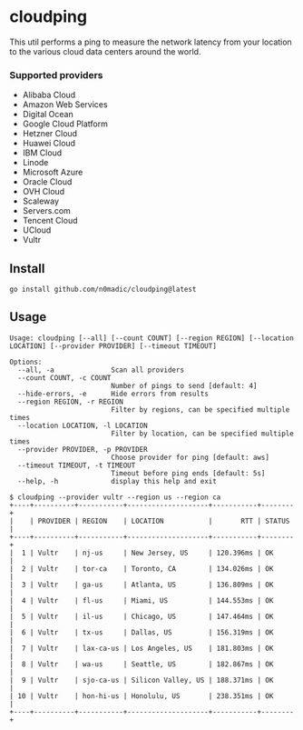 # cloudping

This util performs a ping to measure the network latency from your location to the various cloud data centers around the world.

### Supported providers

- Alibaba Cloud
- Amazon Web Services
- Digital Ocean
- Google Cloud Platform
- Hetzner Cloud
- Huawei Cloud
- IBM Cloud
- Linode
- Microsoft Azure
- Oracle Cloud
- OVH Cloud
- Scaleway
- Servers.com
- Tencent Cloud
- UCloud
- Vultr

## Install

```
go install github.com/n0madic/cloudping@latest
```

## Usage

```
Usage: cloudping [--all] [--count COUNT] [--region REGION] [--location LOCATION] [--provider PROVIDER] [--timeout TIMEOUT]

Options:
  --all, -a              Scan all providers
  --count COUNT, -c COUNT
                         Number of pings to send [default: 4]
  --hide-errors, -e      Hide errors from results
  --region REGION, -r REGION
                         Filter by regions, can be specified multiple times
  --location LOCATION, -l LOCATION
                         Filter by location, can be specified multiple times
  --provider PROVIDER, -p PROVIDER
                         Choose provider for ping [default: aws]
  --timeout TIMEOUT, -t TIMEOUT
                         Timeout before ping ends [default: 5s]
  --help, -h             display this help and exit
  ```

  ```
  $ cloudping --provider vultr --region us --region ca
+----+----------+-----------+--------------------+-----------+--------+
|    | PROVIDER | REGION    | LOCATION           |       RTT | STATUS |
+----+----------+-----------+--------------------+-----------+--------+
|  1 | Vultr    | nj-us     | New Jersey, US     | 120.396ms | OK     |
|  2 | Vultr    | tor-ca    | Toronto, CA        | 134.026ms | OK     |
|  3 | Vultr    | ga-us     | Atlanta, US        | 136.809ms | OK     |
|  4 | Vultr    | fl-us     | Miami, US          | 144.553ms | OK     |
|  5 | Vultr    | il-us     | Chicago, US        | 147.464ms | OK     |
|  6 | Vultr    | tx-us     | Dallas, US         | 156.319ms | OK     |
|  7 | Vultr    | lax-ca-us | Los Angeles, US    | 181.803ms | OK     |
|  8 | Vultr    | wa-us     | Seattle, US        | 182.867ms | OK     |
|  9 | Vultr    | sjo-ca-us | Silicon Valley, US | 188.371ms | OK     |
| 10 | Vultr    | hon-hi-us | Honolulu, US       | 238.351ms | OK     |
+----+----------+-----------+--------------------+-----------+--------+
```
